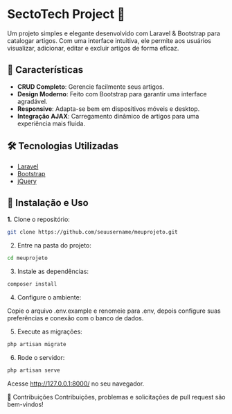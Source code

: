 # SectoTech Project 📘

Um projeto simples e elegante desenvolvido com Laravel & Bootstrap para catalogar artigos. Com uma interface intuitiva, ele permite aos usuários visualizar, adicionar, editar e excluir artigos de forma eficaz.

## 🚀 Características

- **CRUD Completo**: Gerencie facilmente seus artigos.
- **Design Moderno**: Feito com Bootstrap para garantir uma interface agradável.
- **Responsive**: Adapta-se bem em dispositivos móveis e desktop.
- **Integração AJAX**: Carregamento dinâmico de artigos para uma experiência mais fluida.

## 🛠️ Tecnologias Utilizadas

- [Laravel](https://laravel.com/)
- [Bootstrap](https://getbootstrap.com/)
- [jQuery](https://jquery.com/)
  
  
## 💼 Instalação e Uso

**1.** Clone o repositório:

```bash
git clone https://github.com/seuusername/meuprojeto.git
```

2. Entre na pasta do projeto:

```bash
cd meuprojeto
```
3. Instale as dependências:

```bash
composer install
```
4. Configure o ambiente:

Copie o arquivo .env.example e renomeie para .env, depois configure suas preferências e conexão com o banco de dados.

5. Execute as migrações:

```bash
php artisan migrate
```

6. Rode o servidor:

```bash
php artisan serve
```

Acesse http://127.0.0.1:8000/ no seu navegador.

🤝 Contribuições
Contribuições, problemas e solicitações de pull request são bem-vindos!
